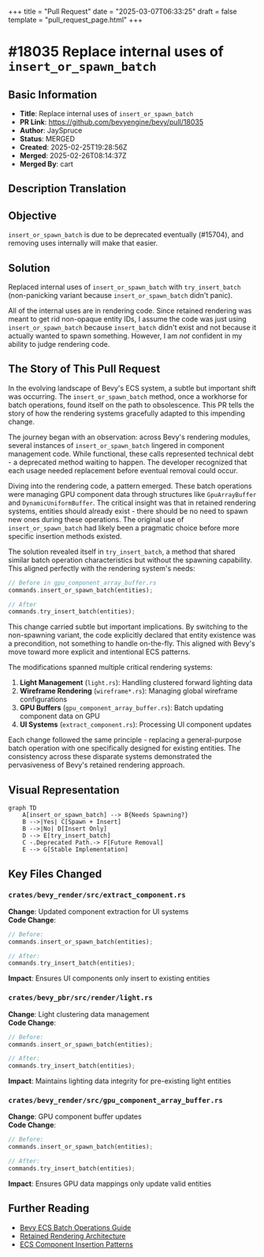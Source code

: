 +++
title = "Pull Request"
date = "2025-03-07T06:33:25"
draft = false
template = "pull_request_page.html"
+++

# #18035 Replace internal uses of `insert_or_spawn_batch`

## Basic Information
- **Title**: Replace internal uses of `insert_or_spawn_batch`
- **PR Link**: https://github.com/bevyengine/bevy/pull/18035
- **Author**: JaySpruce
- **Status**: MERGED
- **Created**: 2025-02-25T19:28:56Z
- **Merged**: 2025-02-26T08:14:37Z
- **Merged By**: cart

## Description Translation

## Objective
`insert_or_spawn_batch` is due to be deprecated eventually (#15704), and removing uses internally will make that easier.

## Solution

Replaced internal uses of `insert_or_spawn_batch` with `try_insert_batch` (non-panicking variant because `insert_or_spawn_batch` didn't panic).

All of the internal uses are in rendering code. Since retained rendering was meant to get rid non-opaque entity IDs, I assume the code was just using `insert_or_spawn_batch` because `insert_batch` didn't exist and not because it actually wanted to spawn something. However, I am *not* confident in my ability to judge rendering code.

## The Story of This Pull Request

In the evolving landscape of Bevy's ECS system, a subtle but important shift was occurring. The `insert_or_spawn_batch` method, once a workhorse for batch operations, found itself on the path to obsolescence. This PR tells the story of how the rendering systems gracefully adapted to this impending change.

The journey began with an observation: across Bevy's rendering modules, several instances of `insert_or_spawn_batch` lingered in component management code. While functional, these calls represented technical debt - a deprecated method waiting to happen. The developer recognized that each usage needed replacement before eventual removal could occur.

Diving into the rendering code, a pattern emerged. These batch operations were managing GPU component data through structures like `GpuArrayBuffer` and `DynamicUniformBuffer`. The critical insight was that in retained rendering systems, entities should already exist - there should be no need to spawn new ones during these operations. The original use of `insert_or_spawn_batch` had likely been a pragmatic choice before more specific insertion methods existed.

The solution revealed itself in `try_insert_batch`, a method that shared similar batch operation characteristics but without the spawning capability. This aligned perfectly with the rendering system's needs:

```rust
// Before in gpu_component_array_buffer.rs
commands.insert_or_spawn_batch(entities);

// After
commands.try_insert_batch(entities);
```

This change carried subtle but important implications. By switching to the non-spawning variant, the code explicitly declared that entity existence was a precondition, not something to handle on-the-fly. This aligned with Bevy's move toward more explicit and intentional ECS patterns.

The modifications spanned multiple critical rendering systems:

1. **Light Management** (`light.rs`): Handling clustered forward lighting data
2. **Wireframe Rendering** (`wireframe*.rs`): Managing global wireframe configurations
3. **GPU Buffers** (`gpu_component_array_buffer.rs`): Batch updating component data on GPU
4. **UI Systems** (`extract_component.rs`): Processing UI component updates

Each change followed the same principle - replacing a general-purpose batch operation with one specifically designed for existing entities. The consistency across these disparate systems demonstrated the pervasiveness of Bevy's retained rendering approach.

## Visual Representation

```mermaid
graph TD
    A[insert_or_spawn_batch] --> B{Needs Spawning?}
    B -->|Yes| C[Spawn + Insert]
    B -->|No| D[Insert Only]
    D --> E[try_insert_batch]
    C -.Deprecated Path.-> F[Future Removal]
    E --> G[Stable Implementation]
```

## Key Files Changed

### `crates/bevy_render/src/extract_component.rs`
**Change**: Updated component extraction for UI systems  
**Code Change**:
```rust
// Before:
commands.insert_or_spawn_batch(entities);

// After:
commands.try_insert_batch(entities);
```
**Impact**: Ensures UI components only insert to existing entities

### `crates/bevy_pbr/src/render/light.rs`
**Change**: Light clustering data management  
**Code Change**:
```rust
// Before:
commands.insert_or_spawn_batch(entities);

// After:
commands.try_insert_batch(entities);
```
**Impact**: Maintains lighting data integrity for pre-existing light entities

### `crates/bevy_render/src/gpu_component_array_buffer.rs`
**Change**: GPU component buffer updates  
**Code Change**:
```rust
// Before:
commands.insert_or_spawn_batch(entities);

// After:
commands.try_insert_batch(entities);
```
**Impact**: Ensures GPU data mappings only update valid entities

## Further Reading
- [Bevy ECS Batch Operations Guide](https://bevyengine.org/learn/ECS/batch-ops/)
- [Retained Rendering Architecture](https://bevyengine.org/learn/architecture/retained-rendering/)
- [ECS Component Insertion Patterns](https://bevyengine.org/learn/ECS/component-insertion/)